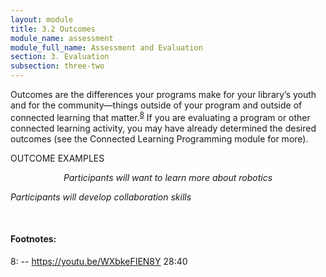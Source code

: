 ```yaml
---
layout: module
title: 3.2 Outcomes
module_name: assessment
module_full_name: Assessment and Evaluation
section: 3. Evaluation
subsection: three-two
---
```


Outcomes are the differences your programs make for your library’s youth and for the community—things outside of your program and outside of connected learning that matter.<sup>[8](#fn8)</sup> If you are evaluating a program or other connected learning activity, you may have already determined the desired outcomes (see the Connected Learning Programming module for more).  

<div class="case_study_box">  

<p><span class="box-title">OUTCOME EXAMPLES</span></p> 

<p style="text-align:center">
  <i>Participants will want to learn more about robotics</i><br>

  <i>Participants will develop collaboration skills</i>
</p>  
</div>
<br>

#### Footnotes:

<a name="fn8">8</a>:  -- https://youtu.be/WXbkeFIEN8Y 28:40
